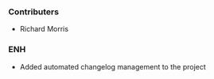 <!--
A new scriv changelog fragment.

Uncomment the section that is right (remove the HTML comment wrapper).
-->

### Contributers

- Richard Morris

### ENH

- Added automated changelog management to the project

